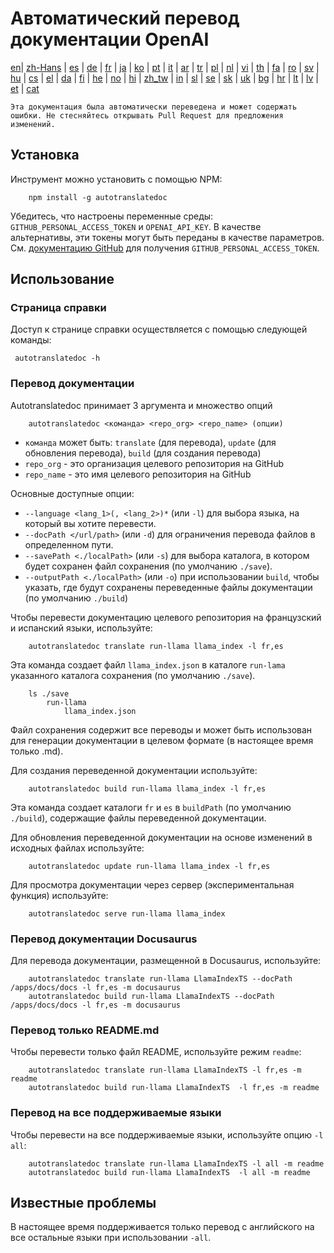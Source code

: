
# Автоматический перевод документации OpenAI

[en](../README.md)| [zh-Hans](/i18n/README_zh-Hans.md) | [es](/i18n/README_es.md) | [de](/i18n/README_de.md) | [fr](/i18n/README_fr.md) | [ja](/i18n/README_ja.md) | [ko](/i18n/README_ko.md) | [pt](/i18n/README_pt.md) | [it](/i18n/README_it.md) | [ar](/i18n/README_ar.md) | [tr](/i18n/README_tr.md) | [pl](/i18n/README_pl.md) | [nl](/i18n/README_nl.md) | [vi](/i18n/README_vi.md) | [th](/i18n/README_th.md) | [fa](/i18n/README_fa.md) | [ro](/i18n/README_ro.md) | [sv](/i18n/README_sv.md) | [hu](/i18n/README_hu.md) | [cs](/i18n/README_cs.md) | [el](/i18n/README_el.md) | [da](/i18n/README_da.md) | [fi](/i18n/README_fi.md) | [he](/i18n/README_he.md) | [no](/i18n/README_no.md) | [hi](/i18n/README_hi.md) | [zh_tw](/i18n/README_zh_tw.md) | [in](/i18n/README_in.md) | [sl](/i18n/README_sl.md) | [se](/i18n/README_se.md) | [sk](/i18n/README_sk.md) | [uk](/i18n/README_uk.md) | [bg](/i18n/README_bg.md) | [hr](/i18n/README_hr.md) | [lt](/i18n/README_lt.md) | [lv](/i18n/README_lv.md) | [et](/i18n/README_et.md) | [cat](/i18n/README_cat.md) 

```Эта документация была автоматически переведена и может содержать ошибки. Не стесняйтесь открывать Pull Request для предложения изменений.```


## Установка 

Инструмент можно установить с помощью NPM:


```
    npm install -g autotranslatedoc
```

Убедитесь, что настроены переменные среды: `GITHUB_PERSONAL_ACCESS_TOKEN` и `OPENAI_API_KEY`. В качестве альтернативы, эти токены могут быть переданы в качестве параметров. См. [документацию GitHub](https://docs.github.com/en/github/authenticating-to-github/creating-a-personal-access-token) для получения `GITHUB_PERSONAL_ACCESS_TOKEN`.
## Использование


### Страница справки
Доступ к странице справки осуществляется с помощью следующей команды:
```
 autotranslatedoc -h
```
### Перевод документации

Autotranslatedoc принимает 3 аргумента и множество опций

```
    autotranslatedoc <команда> <repo_org> <repo_name> (опции)
```

- ```команда``` может быть: ```translate``` (для перевода), ```update``` (для обновления перевода), ```build``` (для создания перевода)
- ```repo_org``` - это организация целевого репозитория на GitHub
- ```repo_name``` - это имя целевого репозитория на GitHub

Основные доступные опции:

- ```--language <lang_1>(, <lang_2>)*``` (или ```-l```) для выбора языка, на который вы хотите перевести.
- ```--docPath </url/path>``` (или ```-d```) для ограничения перевода файлов в определенном пути.
- ```--savePath <./localPath>``` (или ```-s```) для выбора каталога, в котором будет сохранен файл сохранения (по умолчанию ```./save```).
- ```--outputPath <./localPath>``` (или ```-o```) при использовании ```build```, чтобы указать, где будут сохранены переведенные файлы документации (по умолчанию ```./build```)



Чтобы перевести документацию целевого репозитория на французский и испанский языки, используйте:
```
    autotranslatedoc translate run-llama llama_index -l fr,es
```


Эта команда создает файл `llama_index.json` в каталоге `run-lama` указанного каталога сохранения (по умолчанию `./save`).
```
    ls ./save
        run-llama
            llama_index.json 
```
Файл сохранения содержит все переводы и может быть использован для генерации документации в целевом формате (в настоящее время только .md).

Для создания переведенной документации используйте:

```
    autotranslatedoc build run-llama llama_index -l fr,es
```


Эта команда создает каталоги `fr` и `es` в `buildPath` (по умолчанию `./build`), содержащие файлы переведенной документации.

Для обновления переведенной документации на основе изменений в исходных файлах используйте:

```
    autotranslatedoc update run-llama llama_index -l fr,es
```


Для просмотра документации через сервер (экспериментальная функция) используйте:
```
    autotranslatedoc serve run-llama llama_index
```
### Перевод документации Docusaurus

Для перевода документации, размещенной в Docusaurus, используйте:

```
    autotranslatedoc translate run-llama LlamaIndexTS --docPath /apps/docs/docs -l fr,es -m docusaurus
    autotranslatedoc build run-llama LlamaIndexTS --docPath /apps/docs/docs -l fr,es -m docusaurus
```
### Перевод только README.md

Чтобы перевести только файл README, используйте режим `readme`:

```
    autotranslatedoc translate run-llama LlamaIndexTS -l fr,es -m readme
    autotranslatedoc build run-llama LlamaIndexTS  -l fr,es -m readme
```
### Перевод на все поддерживаемые языки

Чтобы перевести на все поддерживаемые языки, используйте опцию `-l all`:

```
    autotranslatedoc translate run-llama LlamaIndexTS -l all -m readme
    autotranslatedoc build run-llama LlamaIndexTS  -l all -m readme
```
## Известные проблемы

В настоящее время поддерживается только перевод с английского на все остальные языки при использовании `-all`.
